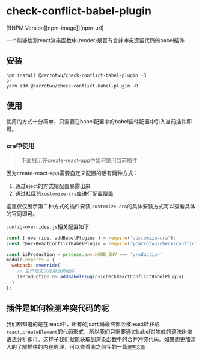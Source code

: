 # check-conflict-babel-plugin
[![NPM Version][npm-image]][npm-url]

一个能够检测react渲染函数中(render)是否有合并冲突遗留代码的babel插件

## 安装

```
npm install @carrotwu/check-conflict-babel-plugin -D
or
yarn add @carrotwu/check-conflict-babel-plugin -D
```

## 使用

使用的方式十分简单，只需要在babel配置中的babel插件配置中引入当前插件即可。

### cra中使用

> 下面展示在create-react-app中如何使用当前插件

因为create-react-app需要自定义配置的话有两种方式：
1. 通过eject的方式把配置暴露出来
2. 通过社区的`customize-cra`库进行配置覆盖

这里仅仅展示第二种方式的插件安装,`customize-cra`的具体安装方式可以查看具体的官网即可。


`config-overrides.js`相关配置如下:

```js
const { override, addBabelPlugins } = require('customize-cra');
const checkReactConflictBabelPlugin = require('@carrotwu/check-conflict-babel-plugin')

const isProduction = process.env.NODE_ENV === 'production'
module.exports = {
  webpack: override(
    // 生产模式才启用当前插件
    isProduction && addBabelPlugins(checkReactConflictBabelPlugin)
  )
};

```

## 插件是如何检测冲突代码的呢

我们都知道的是在react中，所有的jsx代码最终都会被react转移成`react.createElement`的代码形式，所以我们只需要通过babel对生成的语法树做语法分析即可。这样子我们就能获取到渲染函数中的合并冲突代码。如果想更加深入的了解插件的内在原理，可以查看我之前写的一篇[`博客文章`](https://ssr.carrotwu.com/post?id=38)
